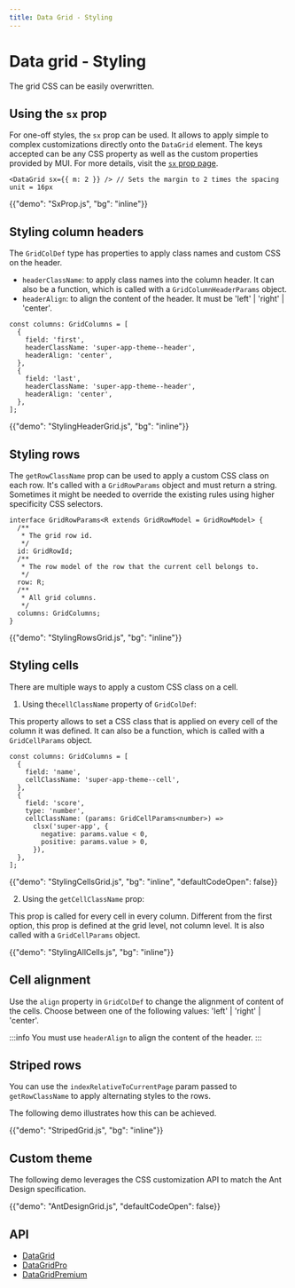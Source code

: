```yaml
---
title: Data Grid - Styling
---
```


# Data grid - Styling

<p class="description">The grid CSS can be easily overwritten.</p>

## Using the `sx` prop

For one-off styles, the `sx` prop can be used.
It allows to apply simple to complex customizations directly onto the `DataGrid` element.
The keys accepted can be any CSS property as well as the custom properties provided by MUI.
For more details, visit the [`sx` prop page](/system/getting-started/the-sx-prop/).

```tsx
<DataGrid sx={{ m: 2 }} /> // Sets the margin to 2 times the spacing unit = 16px
```

{{"demo": "SxProp.js", "bg": "inline"}}

## Styling column headers

The `GridColDef` type has properties to apply class names and custom CSS on the header.

- `headerClassName`: to apply class names into the column header. It can also be a function, which is called with a `GridColumnHeaderParams` object.
- `headerAlign`: to align the content of the header. It must be 'left' | 'right' | 'center'.

```tsx
const columns: GridColumns = [
  {
    field: 'first',
    headerClassName: 'super-app-theme--header',
    headerAlign: 'center',
  },
  {
    field: 'last',
    headerClassName: 'super-app-theme--header',
    headerAlign: 'center',
  },
];
```

{{"demo": "StylingHeaderGrid.js", "bg": "inline"}}

## Styling rows

The `getRowClassName` prop can be used to apply a custom CSS class on each row. It's called with a `GridRowParams` object and must return a string. Sometimes it might be needed to override the existing rules using higher specificity CSS selectors.

```tsx
interface GridRowParams<R extends GridRowModel = GridRowModel> {
  /**
   * The grid row id.
   */
  id: GridRowId;
  /**
   * The row model of the row that the current cell belongs to.
   */
  row: R;
  /**
   * All grid columns.
   */
  columns: GridColumns;
}
```

{{"demo": "StylingRowsGrid.js", "bg": "inline"}}

## Styling cells

There are multiple ways to apply a custom CSS class on a cell.

1. Using the`cellClassName` property of `GridColDef`:

This property allows to set a CSS class that is applied on every cell of the column it was defined.
It can also be a function, which is called with a `GridCellParams` object.

```tsx
const columns: GridColumns = [
  {
    field: 'name',
    cellClassName: 'super-app-theme--cell',
  },
  {
    field: 'score',
    type: 'number',
    cellClassName: (params: GridCellParams<number>) =>
      clsx('super-app', {
        negative: params.value < 0,
        positive: params.value > 0,
      }),
  },
];
```

{{"demo": "StylingCellsGrid.js", "bg": "inline", "defaultCodeOpen": false}}

2. Using the `getCellClassName` prop:

This prop is called for every cell in every column.
Different from the first option, this prop is defined at the grid level, not column level.
It is also called with a `GridCellParams` object.

{{"demo": "StylingAllCells.js", "bg": "inline"}}

## Cell alignment

Use the `align` property in `GridColDef` to change the alignment of content of the cells.
Choose between one of the following values: 'left' | 'right' | 'center'.

:::info
You must use `headerAlign` to align the content of the header.
:::

## Striped rows

You can use the `indexRelativeToCurrentPage` param passed to `getRowClassName` to apply alternating styles to the rows.

The following demo illustrates how this can be achieved.

{{"demo": "StripedGrid.js", "bg": "inline"}}

## Custom theme

The following demo leverages the CSS customization API to match the Ant Design specification.

{{"demo": "AntDesignGrid.js", "defaultCodeOpen": false}}

## API

- [DataGrid](/x/api/data-grid/data-grid/)
- [DataGridPro](/x/api/data-grid/data-grid-pro/)
- [DataGridPremium](/x/api/data-grid/data-grid-premium/)
